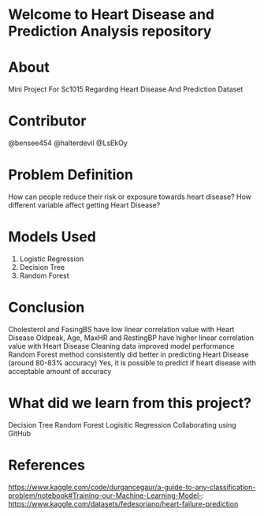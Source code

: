 # Welcome to Heart Disease and Prediction Analysis repository
# About
Mini Project For Sc1015 Regarding Heart Disease And Prediction Dataset

# Contributor
@bensee454
@halterdevil
@LsEkOy
# Problem Definition
How can people reduce their risk or exposure towards heart disease?
How different variable affect getting Heart Disease?

# Models Used
1. Logistic Regression
2. Decision Tree
3. Random Forest

# Conclusion
Cholesterol and FasingBS have low linear correlation value with Heart Disease
Oldpeak, Age, MaxHR and RestingBP have higher linear correlation value with Heart Disease
Cleaning data improved model performance
Random Forest method consistently did better in predicting Heart Disease (around 80-83% accuracy)
Yes, it is possible to predict if heart disease with acceptable amount of accuracy

# What did we learn from this project?
Decision Tree
Random Forest
Logisitic Regression
Collaborating using GitHub
# References
https://www.kaggle.com/code/durgancegaur/a-guide-to-any-classification-problem/notebook#Training-our-Machine-Learning-Model-:
https://www.kaggle.com/datasets/fedesoriano/heart-failure-prediction
